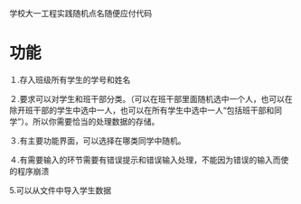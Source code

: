 学校大一工程实践随机点名随便应付代码
# 功能
１.存入班级所有学生的学号和姓名

２.要求可以对学生和班干部分类。（可以在班干部里面随机选中一个人，也可以在除开班干部的学生中选中一人，也可以在所有学生中选中一人“包括班干部和同学”）。所以你需要恰当的处理数据的存储。

３.有主要功能界面，可以选择在哪类同学中随机。

４.有需要输入的环节需要有错误提示和错误输入处理，不能因为错误的输入而使的程序崩溃

5.可以从文件中导入学生数据

